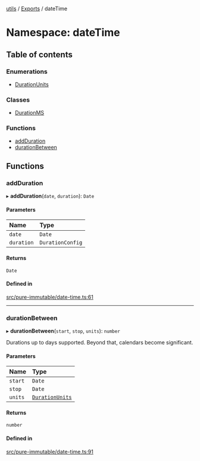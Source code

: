 [utils](../README.md) / [Exports](../modules.md) / dateTime

# Namespace: dateTime

## Table of contents

### Enumerations

- [DurationUnits](../enums/dateTime.DurationUnits.md)

### Classes

- [DurationMS](../classes/dateTime.DurationMS.md)

### Functions

- [addDuration](dateTime.md#addduration)
- [durationBetween](dateTime.md#durationbetween)

## Functions

### addDuration

▸ **addDuration**(`date`, `duration`): `Date`

#### Parameters

| Name | Type |
| :------ | :------ |
| `date` | `Date` |
| `duration` | `DurationConfig` |

#### Returns

`Date`

#### Defined in

[src/pure-immutable/date-time.ts:61](https://github.com/alpinisme/utils/blob/42a5f03/src/pure-immutable/date-time.ts#L61)

___

### durationBetween

▸ **durationBetween**(`start`, `stop`, `units`): `number`

Durations up to days supported.
Beyond that, calendars become significant.

#### Parameters

| Name | Type |
| :------ | :------ |
| `start` | `Date` |
| `stop` | `Date` |
| `units` | [`DurationUnits`](../enums/dateTime.DurationUnits.md) |

#### Returns

`number`

#### Defined in

[src/pure-immutable/date-time.ts:91](https://github.com/alpinisme/utils/blob/42a5f03/src/pure-immutable/date-time.ts#L91)
